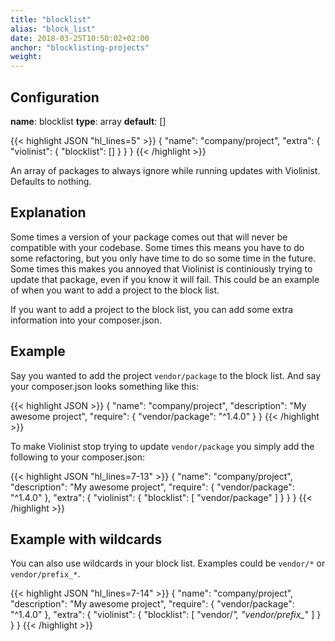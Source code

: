 ```yaml
---
title: "blocklist"
alias: "block_list"
date: 2018-03-25T10:50:02+02:00
anchor: "blocklisting-projects"
weight:
---
```


## Configuration

__name__: blocklist
__type__: array
__default__: []

{{< highlight JSON "hl_lines=5" >}}
{
  "name": "company/project",
  "extra": {
    "violinist": {
      "blocklist": []
    }
  }
}
{{< /highlight >}}


An array of packages to always ignore while running updates with Violinist. Defaults to nothing.

## Explanation

Some times a version of your package comes out that will never be compatible with your codebase. Some times this means you have to do some refactoring, but you only have time to do so some time in the future. Some times this makes you annoyed that Violinist is continiously trying to update that package, even if you know it will fail. This could be an example of when you want to add a project to the block list.

If you want to add a project to the block list, you can add some extra information into your composer.json.

## Example

Say you wanted to add the project `vendor/package` to the block list. And say your composer.json looks something like this:

{{< highlight JSON >}}
{
  "name": "company/project",
  "description": "My awesome project",
  "require": {
    "vendor/package": "^1.4.0"
  }
}
{{< /highlight >}}


To make Violinist stop trying to update `vendor/package` you simply add the following to your composer.json:


{{< highlight JSON "hl_lines=7-13" >}}
{
  "name": "company/project",
  "description": "My awesome project",
  "require": {
    "vendor/package": "^1.4.0"
  },
  "extra": {
    "violinist": {
      "blocklist": [
        "vendor/package"
      ]
    }
  }
}
{{< /highlight >}}


## Example with wildcards

You can also use wildcards in your block list. Examples could be `vendor/*` or `vendor/prefix_*`.


{{< highlight JSON "hl_lines=7-14" >}}
{
  "name": "company/project",
  "description": "My awesome project",
  "require": {
    "vendor/package": "^1.4.0"
  },
  "extra": {
    "violinist": {
      "blocklist": [
        "vendor/*",
        "vendor/prefix_*"
      ]
    }
  }
}
{{< /highlight >}}
